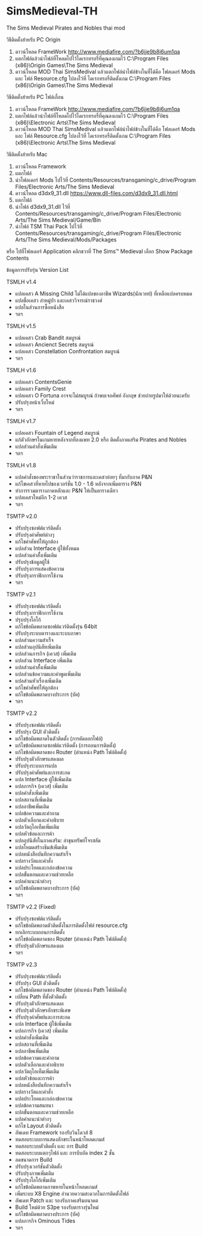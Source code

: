 # SimsMedieval-TH
The Sims Medieval Pirates and Nobles thai mod

วิธีติดตั้งสำหรับ PC Origin
1. ดาวน์โหลด FrameWork http://www.mediafire.com/?b6jje9b8j6um1qa
2. แตกไฟล์แล้วนำไฟล์ที่โหลดไปไว้ไดเรกทรอรี่ที่คุณลงเกมไว้ C:\Program Files (x86)\Origin Games\The Sims Medieval
3. ดาวน์โหลด MOD Thai SimsMedival แล้วแตกไฟล์นำไฟล์ข้างในที่ได้คือ โฟลเดอร์ Mods และ ไฟล์ Resource.cfg ไปลงไว้ที่ ไดเรกทรอรี่ติดตั้งเกม 
C:\Program Files (x86)\Origin Games\The Sims Medieval


วิธีติดตั้งสำหรับ PC ไฟล์เถื่อน
1. ดาวน์โหลด FrameWork http://www.mediafire.com/?b6jje9b8j6um1qa
2. แตกไฟล์แล้วนำไฟล์ที่โหลดไปไว้ไดเรกทรอรี่ที่คุณลงเกมไว้ C:\Program Files (x86)\Electronic Arts\The Sims Medieval
3. ดาวน์โหลด MOD Thai SimsMedival แล้วแตกไฟล์นำไฟล์ข้างในที่ได้คือ โฟลเดอร์ Mods และ ไฟล์ Resource.cfg ไปลงไว้ที่ ไดเรกทรอรี่ติดตั้งเกม C:\Program Files (x86)\Electronic Arts\The Sims Medieval


วิธีติดตั้งสำหรับ Mac
1. ดาวน์โหลด Framework
2. แตกไฟล์ 
3. นำโฟลเดอร์ Mods ไปไว้ที่ Contents/Resources/transgaming/c_drive/Program Files/Electronic Arts/The Sims Medieval 
4. ดาวน์โหลด d3dx9_31.dll  https://www.dll-files.com/d3dx9_31.dll.html
5. แตกไฟล์ 
6. นำโฟล์ d3dx9_31.dll ไว้ที่ Contents/Resources/transgaming/c_drive/Program Files/Electronic Arts/The Sims Medieval/Game/Bin
7. นำโฟล์ TSM Thai Pack ไปไว้ที่ Contents/Resources/transgaming/c_drive/Program Files/Electronic Arts/The Sims Medieval/Mods/Packages

หรือ ไปที่โฟลเดอร์ Application คลิกขวาที่ The Sims™ Medieval เลือก Show Package Contents 


ข้อมูลการปรับรุ่น Version List

TSMLH v1.4
- แปลเคสว A Missing Child ไม่ได้แปลของอาชีพ Wizards(นักเวทย์) ที่เหลือแปลครบหมด
- แปลชื่อเคสว ล่าหมู่ป่า และเคสววิจารณ์ราชวงศ์
- แปลในส่วนการซื้อหนังสือ
- ฯลฯ

TSMLH v1.5
- แปลเคสว Crab Bandit สมบูรณ์
- แปลเคสว Ancienct Secrets สมบูรณ์
- แปลเคสว Constellation Confrontation สมบูรณ์
- ฯลฯ

TSMLH v1.6
- แปลเคสว ContentsGenie 
- แปลเคสว Family Crest
- แปลเคสว O Fortuna อาจจะไม่สมบูรณ์ ถ้าพบเจอศัพท์ อังกฤษ ช่วยถ่ายรูปมาให้ด้วยนะครับ
- ปรับปรุงหน้าเว็๋บใหม่
- ฯลฯ

TSMLH v1.7
- แปลเคสว Fountain of Legend สมบูรณ์
- แก้ตัวอักษรในเกมหายหลังจากที่ลงแพท 2.0 หรือ ติดตั้งภาคเสริม Pirates and Nobles
- แปลส่วนคำสั่งเพิ่มเติม
- ฯลฯ 

TSMLH v1.8
- แปลคำสั่งของพระราชาในส่วนว่าราชการและเคสวย่อยๆ ที่มากับภาค P&N
- แก้ไขเคสวที่หายไปของเวอร์ชั่น 1.0 - 1.6 หลังจากเพิ่มตาราง P&N
- ทำการรวมตารางภาคหลักและ P&N ให้เป็นตารางเดียว
- แปลเคสวใหม่อีก 1-2 เควส
- ฯลฯ 

TSMTP v2.0
- ปรับปรุงซอฟต์แวร์ติดตั้ง
- ปรับปรุงคำศัพท์ต่างๆ
- แก้ไขคำศัพท์ให้ถูกต้อง
- แปลส่วน Interface ผู้ใช้ทั้งหมด
- แปลส่วนคำสั้่งเพิ่มเติม
- ปรับปรุงข้อมูลผู้ใช้
- ปรับปรุงการแสดงข้อความ
- ปรับปรุงกราฟิกการใช้งาน
- ฯลฯ

TSMTP v2.1 
- ปรับปรุงซอฟต์แวร์ติดตั้ง
- ปรับปรุงกราฟิกการใช้งาน
- ปรุบปรุงโลโก้
- แก้ไขข้อผิดพลาดซอฟต์แวร์ติดตั้งรุ่น 64bit
- ปรับปรุงระบบตารางและระบบภาษา
- แปลส่วนความสำเร็จ
- แปลส่วนอุปนิสัยเพิ่มเติม
- แปลส่วนภารกิจ (เควส) เพิ่มเติม 
- แปลส่วน Interface เพิ่มเติม
- แปลส่วนคำสั้่งเพิ่มเติม
- แปลส่วนข้อความและคำพูดเพิ่มเติม
- แปลส่วนหัวเรื่องเพิ่มเติม
- แก้ไขคำศัพท์ให้ถูกต้อง
- แก้ไขข้อผิดพลาดบางประการ (บัค)
- ฯลฯ

TSMTP v2.2 
- ปรับปรุงซอฟต์แวร์ติดตั้ง
- ปรับปรุง GUI ตัวติดตั้ง
- แก้ไขข้อผิดพลาดในตัวติดตั้ง (การคัดลอกไฟล์)
- แก้ไขข้อผิดพลาดซอฟต์แวร์ติดตั้ง (การถอนการติดตั้ง)
- แก้ไขข้อผิดพลาดของ Router (ตำแหน่ง Path ไฟล์ติดตั้ง)
- ปรับปรุงตัวอักษรแสดงผล
- ปรับปรุงระบบการแปล
- ปรับปรุงคำศัพท์และการสะกด
- แปล Interface ผู้ใช้เพิ่มเติม
- แปลภารกิจ (เควส) เพิ่มเติม
- แปลคำสั่งเพิ่มเติม
- แปลสถานที่เพิ่มเติม
- แปลอาชีพเพิ่มเติม
- แปลข้อความและคำถาม
- แปลตัวเลือกและคำอธิบาย
- แปลวัตถุไอเท็มเพิ่มเติม
- แปลหัวข้อและการค้า
- แปลอุปนิสัยในภาคเสริม: ล่าขุนทรัพย์โจรสลัด 
- แปลโหมดสร้างซิมส์เพิ่มเติม
- แปลหนังสือบันทึกความสำเร็จ
- แปลรางวัลและคำสั่ง
- แปลประโยคและกล่องข้อความ
- แปลขั้นตอนและความช่วยเหลือ
- แปลคำแนะนำต่างๆ 
- แก้ไขข้อผิดพลาดบางประการ (บัค)
- ฯลฯ

TSMTP v2.2 (Fixed)
- ปรับปรุงซอฟต์แวร์ติดตั้ง
- แก้ไขข้อผิดพลาดตัวติดตั้งในการติดตั้งไฟล์ resource.cfg 
- ยกเลิกระบบถอนการติดตั้ง 
- แก้ไขข้อผิดพลาดของ Router (ตำแหน่ง Path ไฟล์ติดตั้ง)
- ปรับปรุงตัวอักษรแสดงผล
- ฯลฯ

TSMTP v2.3 
- ปรับปรุงซอฟต์แวร์ติดตั้ง
- ปรับปรุง GUI ตัวติดตั้ง
- แก้ไขข้อผิดพลาดของ Router (ตำแหน่ง Path ไฟล์ติดตั้ง)
- เปลี่ยน Path ที่ตั้งตัวติดตั้ง
- ปรับปรุงตัวอักษรแสดงผล
- ปรับปรุงตัวอักษรอักขระพิเศษ
- ปรับปรุงคำศัพท์และการสะกด
- แปล Interface ผู้ใช้เพิ่มเติม
- แปลภารกิจ (เควส) เพิ่มเติม
- แปลคำสั่งเพิ่มเติม
- แปลสถานที่เพิ่มเติม
- แปลอาชีพเพิ่มเติม
- แปลข้อความและคำถาม
- แปลตัวเลือกและคำอธิบาย
- แปลวัตถุไอเท็มเพิ่มเติม
- แปลหัวข้อและการค้า
- แปลหนังสือบันทึกความสำเร็จ
- แปลรางวัลและคำสั่ง
- แปลประโยคและกล่องข้อความ
- แปลข้อความสนทนา
- แปลขั้นตอนและความช่วยเหลือ
- แปลคำแนะนำต่างๆ 
- แก้ไข Layout ตัวติดตั้ง
- อัพเดท Framework รองรับวินโดวส์ 8
- ทดสอบระบบการแสดงอักขระในหน้าโหลดเกมส์
- ทดสอบระบบตัวติดตั้ง และ การ Build
- ทดสอบระบบแตกๆไฟล์ และ การบีบอัด index 2 ชั้น
- ลดขนาดการ Build
- ปรับปรุงเวอร์ชั่นตัวติดตั้ง
- ปรับปรุงภาพเพิ่มเติม
- ปรับปรุงโลโก้เพิ่มเติม
- แก้ไขข้อผิดพลาดภาพหายในหน้าโหลดเกมส์
- เพิ่มระบบ X8 Engine อำนวยความสะดวกในการติดตั้งไฟล์
- อัพเดท Patch และ รองรับภาคเสริมอนาคต
- Build ใหม่ด้วย S3pe รองรับตารางรุ่นใหม่
- แก้ไขข้อผิดพลาดบางประการ (บัค)
- แปลภารกิจ Ominous Tides
- ฯลฯ

